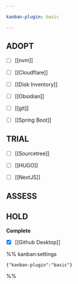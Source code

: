 ```yaml
---

kanban-plugin: basic

---
```


## ADOPT

- [ ] [[nvm]]
- [ ] [[Cloudflare]]
- [ ] [[Disk Inventory]]
- [ ] [[Obsidian]]
- [ ] [[git]]
- [ ] [[Spring Boot]]


## TRIAL

- [ ] [[Sourcetree]]
- [ ] [[HUGO]]
- [ ] [[NextJS]]


## ASSESS



## HOLD

**Complete**
- [x] [[Github Desktop]]




%% kanban:settings
```
{"kanban-plugin":"basic"}
```
%%